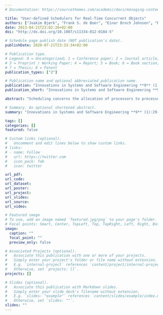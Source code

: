 ```yaml
---
# Documentation: https://sourcethemes.com/academic/docs/managing-content/

title: "User-defined Schedulers for Real-Time Concurrent Objects"
authors: ["Joakim Bjørk", "Frank S. de Boer", "Einar Broch Johnsen", "Rudolf Schlatte", "S. Lizeth Tapia Tarifa"]
date: 2013-04-21T23:02:20+02:00 
doi: "http://dx.doi.org/10.1007/s11334-012-0184-5"

# Schedule page publish date (NOT publication's date).
publishDate: 2020-07-21T23:33:34+02:00

# Publication type.
# Legend: 0 = Uncategorized; 1 = Conference paper; 2 = Journal article;
# 3 = Preprint / Working Paper; 4 = Report; 5 = Book; 6 = Book section;
# 7 = Thesis; 8 = Patent
publication_types: ["2"]

# Publication name and optional abbreviated publication name.
publication: "Innovations in Systems and Software Engineering **9** (1):29-43, 2013. © Springer."
publication_short: "Innovations in Systems and Software Engineering **9** (1):29-43, 2013"

abstract: "Scheduling concerns the allocation of processors to processes, and is traditionally associated with low-level tasks in operating systems and embedded devices. However, modern software applications with soft real-time requirements need to control application-level performance. High-level scheduling control at the application level may complement general purpose OS level scheduling to fine-tune performance of a specific application, by allowing the application to adapt to changes in client traffic on the one hand and to low-level scheduling on the other hand. This paper presents an approach to express and analyze application-specific scheduling decisions during the software design stage. For this purpose, we integrate support for application-level scheduling control in a high-level object-oriented modeling language, Real-Time ABS, in which executable specifications of method calls are given deadlines and real-time computational constraints. In Real-Time ABS, flexible application-specific schedulers may be specified by the user, i.e., developer, at the abstraction level of the high-level modeling language itself and associated with concurrent objects at creation time. Tool support for Real-Time ABS is based on an abstract interpreter that supports simulations and measurements of systems at the design stage."

# Summary. An optional shortened abstract.
summary: "Innovations in Systems and Software Engineering **9** (1):29-43, 2013"

tags: []
categories: []
featured: false

# Custom links (optional).
#   Uncomment and edit lines below to show custom links.
# links:
# - name: Follow
#   url: https://twitter.com
#   icon_pack: fab
#   icon: twitter

url_pdf:
url_code:
url_dataset:
url_poster:
url_project:
url_slides:
url_source:
url_video:

# Featured image
# To use, add an image named `featured.jpg/png` to your page's folder. 
# Focal points: Smart, Center, TopLeft, Top, TopRight, Left, Right, BottomLeft, Bottom, BottomRight.
image:
  caption: ""
  focal_point: ""
  preview_only: false

# Associated Projects (optional).
#   Associate this publication with one or more of your projects.
#   Simply enter your project's folder or file name without extension.
#   E.g. `internal-project` references `content/project/internal-project/index.md`.
#   Otherwise, set `projects: []`.
projects: []

# Slides (optional).
#   Associate this publication with Markdown slides.
#   Simply enter your slide deck's filename without extension.
#   E.g. `slides: "example"` references `content/slides/example/index.md`.
#   Otherwise, set `slides: ""`.
slides: ""
---
```


